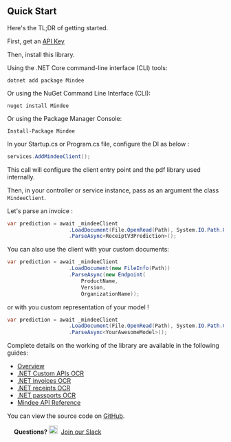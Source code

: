 ﻿## Quick Start
Here's the TL;DR of getting started.

First, get an [API Key](https://developers.mindee.com/docs/create-api-key)

Then, install this library.

Using the .NET Core command-line interface (CLI) tools:
```shell
dotnet add package Mindee
```
Or using the NuGet Command Line Interface (CLI):
```shell
nuget install Mindee
```
Or using the Package Manager Console:
```shell
Install-Package Mindee
```

In your Startup.cs or Program.cs file, configure the DI as below :
```csharp
services.AddMindeeClient();
```
This call will configure the client entry point and the pdf library used internally.

Then, in your controller or service instance, pass as an argument the class ``MindeeClient``.

Let's parse an invoice :
```csharp
var prediction = await _mindeeClient
                    .LoadDocument(File.OpenRead(Path), System.IO.Path.GetFileName(Path))
                    .ParseAsync<ReceiptV3Prediction>();
```

You can also use the client with your custom documents:
```csharp
var prediction = await _mindeeClient
                    .LoadDocument(new FileInfo(Path))
                    .ParseAsync(new Endpoint(
                        ProductName,
                        Version, 
                        OrganizationName));
```
or with you custom representation of your model !
```csharp
var prediction = await _mindeeClient
                    .LoadDocument(File.OpenRead(Path), System.IO.Path.GetFileName(Path))
                    .ParseAsync<YourAwesomeModel>();
```

Complete details on the working of the library are available in the following guides: 
* [Overview](https://developers.mindee.com/docs/dotnet-overview-1)
* [.NET Custom APIs OCR](https://developers.mindee.com/docs/dotnet-api-builder-1)
* [.NET invoices OCR](https://developers.mindee.com/docs/dotnet-invoice-ocr-1)
* [.NET receipts OCR](https://developers.mindee.com/docs/dotnet-receipt-ocr-1)
* [.NET passports OCR](https://developers.mindee.com/docs/dotnet-passport-ocr-1)
* [Mindee API Reference](https://github.com/mindee/mindee-api-dotnet/blob/main/docs/api-reference/Mindee)

You can view the source code on [GitHub](https://github.com/mindee/mindee-api-dotnet).

&nbsp;
&nbsp;
**Questions?**
<img alt="Slack Logo Icon" style="display:inline!important" src="https://files.readme.io/5b83947-Slack.png" width="20" height="20">&nbsp;&nbsp;[Join our Slack](https://slack.mindee.com)
